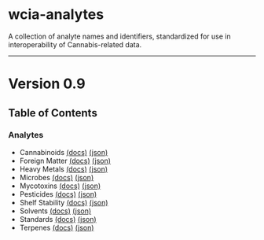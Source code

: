 # wcia-analytes
A collection of analyte names and identifiers, standardized for use in interoperability of Cannabis-related data.

----------------------------------------

# Version 0.9

## Table of Contents

### Analytes

* Cannabinoids [(docs)](https://github.com/conflabs/wcia-analytes/blob/main/docs/Cannabinoids.md) [(json)](https://github.com/conflabs/wcia-analytes/blob/main/cannabinoids.json)
* Foreign Matter [(docs)](https://github.com/conflabs/wcia-analytes/blob/main/docs/ForeignMatter.md) [(json)](https://github.com/conflabs/wcia-analytes/blob/main/foreign_matter.json)
* Heavy Metals [(docs)](https://github.com/conflabs/wcia-analytes/blob/main/docs/HeavyMetals.md) [(json)](https://github.com/conflabs/wcia-analytes/blob/main/heavy_metals.json)
* Microbes [(docs)](https://github.com/conflabs/wcia-analytes/blob/main/docs/Microbes.md) [(json)](https://github.com/conflabs/wcia-analytes/blob/main/microbes.json)
* Mycotoxins [(docs)](https://github.com/conflabs/wcia-analytes/blob/main/docs/Mycotoxins.md) [(json)](https://github.com/conflabs/wcia-analytes/blob/main/mycotoxins.json)
* Pesticides [(docs)](https://github.com/conflabs/wcia-analytes/blob/main/docs/Pesticides.md) [(json)](https://github.com/conflabs/wcia-analytes/blob/main/pesticides.json)
* Shelf Stability [(docs)](https://github.com/conflabs/wcia-analytes/blob/main/docs/ShelfStability.md) [(json)](https://github.com/conflabs/wcia-analytes/blob/main/shelf_stability.json)
* Solvents [(docs)](https://github.com/conflabs/wcia-analytes/blob/main/docs/Solvents.md) [(json)](https://github.com/conflabs/wcia-analytes/blob/main/solvents.json)
* Standards [(docs)](https://github.com/conflabs/wcia-analytes/blob/main/docs/Standards.md) [(json)](https://github.com/conflabs/wcia-analytes/blob/main/standards.json)
* Terpenes [(docs)](https://github.com/conflabs/wcia-analytes/blob/main/docs/Terpenes.md) [(json)](https://github.com/conflabs/wcia-analytes/blob/main/terpenes.json)
